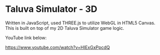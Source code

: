 # Taluva Simulator - 3D

Written in JavaScript, used THREE.js to utilize WebGL in HTML5 Canvas. This is built on top of my 2D Taluva Simulator game logic.

YouTube link below:

https://www.youtube.com/watch?v=HIExGxPpcdQ

